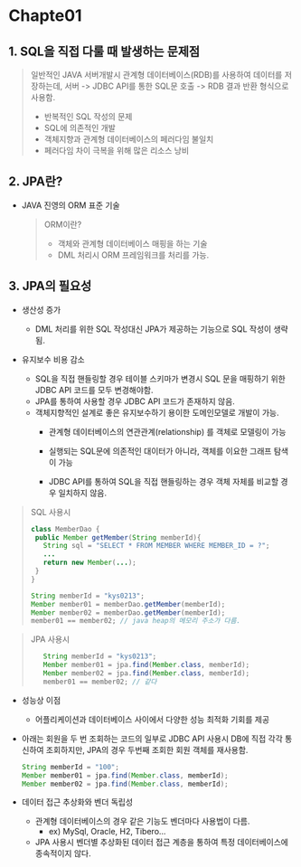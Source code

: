 # Chapte01

## 1. SQL을 직접 다룰 때 발생하는 문제점

> 일반적인 JAVA 서버개발시 관계형 데이터베이스\(RDB\)를 사용하여 데이터를 저장하는데, 서버 -&gt; JDBC API를 통한 SQL문 호출 -&gt; RDB 결과 반환 형식으로 사용함.
>
> * 반복적인 SQL 작성의 문제
> * SQL에 의존적인 개발
> * 객체지향과 관계형 데이터베이스의 페러다임 불일치
> * 페러다임 차이 극복을 위해 많은 리소스 낭비

## 2. JPA란?

* JAVA 진영의 ORM 표준 기술

  > ORM이란?
  >
  > * 객체와 관계형 데이터베이스 매핑을 하는 기술
  > * DML 처리시 ORM 프레임워크를 처리를 가능.

## 3. JPA의 필요성

* 생산성 증가
  
  * DML 처리를 위한 SQL 작성대신 JPA가 제공하는 기능으로 SQL 작성이 생략됨.
* 유지보수 비용 감소
  * SQL을 직접 핸들링할 경우 테이블 스키마가 변경시 SQL 문을 매핑하기 위한 JDBC API 코드를 모두 변경해야함.
  * JPA를 통하여 사용할 경우 JDBC API 코드가 존재하지 않음.
  * 객체지향적인 설계로 좋은 유지보수하기 용이한 도메인모델로 개발이 가능. 
    * 관계형 데이터베이스의 연관관계\(relationship\) 를 객체로 모델링이 가능
    
    * 실행되는 SQL문에 의존적인 대이터가 아니라, 객체를 이요한 그래프 탐색이 가능
    
    * JDBC API를 통하여 SQL을 직접 핸들링하는 경우 객체 자체를 비교할 경우 일치하지 않음.
    
      

> SQL 사용시
>
> ```java
> class MemberDao {
>  public Member getMember(String memberId){
>    String sql = "SELECT * FROM MEMBER WHERE MEMBER_ID = ?";
>    ...
>    return new Member(...);
>  }
> }
> 
> String memberId = "kys0213";
> Member member01 = memberDao.getMember(memberId);
> Member member02 = memberDao.getMember(memberId);
> member01 == member02; // java heap의 메모리 주소가 다름.
> ```



> JPA 사용시
>
> ```java
>    String memberId = "kys0213";
>    Member member01 = jpa.find(Member.class, memberId);
>    Member member02 = jpa.find(Member.class, memberId);
>    member01 == member02; // 같다
> ```
>



* 성능상 이점
  
  * 어플리케이션과 데이터베이스 사이에서 다양한 성능 최적화 기회를 제공
* 아래는 회원을 두 번 조회하는 코드의 일부로 JDBC API 사용시 DB에 직접 각각 통신하여 조회하지만, JPA의 경우 두번째 조회한 회원 객체를 재사용함.
  
    ```java
    String memberId = "100";
    Member member01 = jpa.find(Member.class, memberId);
    Member member02 = jpa.find(Member.class, memberId);
    ```
  
* 데이터 접근 추상화와 벤더 독립성
  * 관계형 데이터베이스의 경우 같은 기능도 벤더마다 사용법이 다름. 
    * ex\) MySql, Oracle, H2, Tibero...
  * JPA 사용시 벤더별 추상화된 데이터 접근 계층을 통하여 특정 데이터베이스에 종속적이지 않다.
